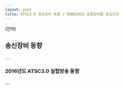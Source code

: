 ```yaml
---
layout: post
title: ATSC3.0 방송장비 동향 / KOBA2016 출품장비를 중심으로 
---
```


(전략)

## 송신장비 동향



....

### 2016년도 ATSC3.0 실험방송 동향

....
